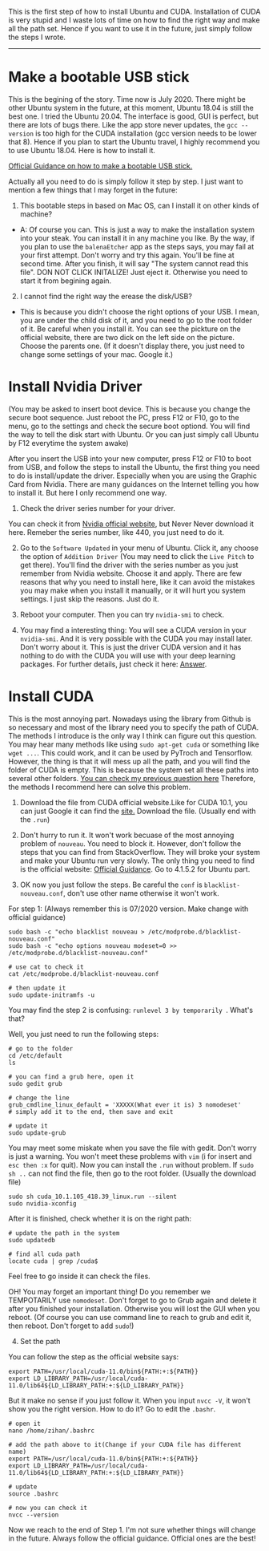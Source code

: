 This is the first step of how to install Ubuntu and CUDA. Installation of CUDA is very stupid and I waste lots of time on how to find the right way and make all the path set. Hence if you want to use it in the future, just simply follow the steps I wrote. 

---

# Make a bootable USB stick

This is the begining of the story. Time now is July 2020. There might be other Ubuntu system in the future, at this moment, Ubuntu 18.04 is still the best one. I tried the Ubuntu 20.04. The interface is good, GUI is perfect, but there are lots of bugs there. Like the app store never updates, the `gcc --version` is too high for the CUDA installation (gcc version needs to be lower that 8). Hence if you plan to start the Ubuntu travel, I highly recommend you to use Ubuntu 18.04. Here is how to install it.

[Official Guidance on how to make a bootable USB stick.](https://ubuntu.com/tutorials/create-a-usb-stick-on-macos#1-overview)

Actually all you need to do is simply follow it step by step. I just want to mention a few things that I may forget in the future:

1. This bootable steps in based on Mac OS, can I install it on other kinds of machine?

- A: Of course you can. This is just a way to make the installation system into your steak. You can install it in any machine you like. By the way, if you plan to use the `balenaEtcher` app as the steps says, you may fail at your first attempt. Don't worry and try this again. You'll be fine at second time. After you finish, it will say "The system cannot read this file". DON NOT CLICK INITALIZE! Just eject it. Otherwise you need to start it from begining again.

2. I cannot find the right way the erease the disk/USB?

- This is because you didn't choose the right options of your USB. I mean, you are under the child disk of it, and you need to go to the root folder of it. Be careful when you install it. You can see the pickture on the official website, there are two dick on the left side on the picture. Choose the parents one. (If it doesn't display there, you just need to change some settings of your mac. Google it.)

# Install Nvidia Driver

(You may be asked to insert boot device. This is because you change the secure boot sequence. Just reboot the  PC, press F12 or F10, go to the menu, go to the settings and check the secure boot optiond. You will find the way to tell the disk start with Ubuntu. Or you can just simply call Ubuntu by F12 everytime the system awake)

After you insert the USB into your new computer, press F12 or F10 to boot from USB, and follow the steps to install the Ubuntu, the first thing you need to do is install/update the driver. Especially when you are using the Graphic Card from Nvidia. There are many guidances on the Internet telling you how to install it. But here I only recommend one way.

1. Check the driver series number for your driver.

You can check it from [Nvidia official website](https://www.nvidia.com/Download/index.aspx), but Never Never download it here. Remeber the series number, like 440, you just need to do it.

2. Go to the `Software Updated` in your menu of Ubuntu. Click it, any choose the option of `Addition Driver` (You may need to click the `Live Pitch` to get there). You'll find the driver with the series number as you just remember from Nvidia website. Choose it and apply. There are few reasons that why you need to install here, like it can avoid the mistakes you may make when you install it manually, or it will hurt you system settings. I just skip the reasons. Just do it.

3. Reboot your computer. Then you can try `nvidia-smi` to check.

4. You may find a interesting thing: You will see a CUDA version in your `nvidia-smi`. And it is very possible with the CUDA you may install later. Don't worry about it. This is just the driver CUDA version and it has nothing to do with the CUDA you will use with your deep learning packages. For further details, just check it here: [Answer](https://stackoverflow.com/questions/53422407/different-cuda-versions-shown-by-nvcc-and-nvidia-smi).

# Install CUDA

This is the most annoying part. Nowadays using the library from Github is so necessary and most of the library need you to specify the path of CUDA. The methods I introduce is the only way I think can figure out this question. You may hear many methods like using `sudo apt-get cuda` or something like `wget ...`. This could work, and it can be used by PyTroch and Tensorflow. However, the thing is that it will mess up all the path, and you will find the folder of CUDA is empty. This is because the system set all these paths into several other folders. [You can check my previous question here](https://askubuntu.com/questions/1256378/question-about-installing-cuda-10-1-on-ubuntu-20-04-the-root-folder-is-empty) Therefore, the methods I recommend here can solve this problem.

1. Download the file from CUDA official website.Like for CUDA 10.1, you can just Google it can find the [site.](https://developer.nvidia.com/cuda-10.1-download-archive-base) Download the file. (Usually end with the `.run`)

2. Don't hurry to run it. It won't work becuase of the most annoying problem of `nouveau`. You need to block it. However, don't follow the steps that you can find from StackOverflow. They will broke your system and make your Ubuntu run very slowly. The only thing you need to find is the official website: [Official Guidance](https://docs.nvidia.com/cuda/cuda-quick-start-guide/index.html). Go to 4.1.5.2 for Ubuntu part.

3. OK now you just follow the steps. Be careful the `conf` is `blacklist-nouveau.conf`, don't use other name otherwise it won't work. 

For step 1: (Always remember this is 07/2020 version. Make change with official guidance)
```
sudo bash -c "echo blacklist nouveau > /etc/modprobe.d/blacklist-nouveau.conf"
sudo bash -c "echo options nouveau modeset=0 >> /etc/modprobe.d/blacklist-nouveau.conf"

# use cat to check it
cat /etc/modprobe.d/blacklist-nouveau.conf

# then update it
sudo update-initramfs -u
```

You may find the step 2 is confusing: `runlevel 3 by temporarily `. What's that?

Well, you just need to run the following steps:
```
# go to the folder
cd /etc/default
ls

# you can find a grub here, open it
sudo gedit grub

# change the line
grub_cmdline_linux_default = 'XXXXX(What ever it is) 3 nomodeset'
# simply add it to the end, then save and exit

# update it
sudo update-grub
```

You may meet some miskate when you save the file with gedit. Don't worry is just a warning. You won't meet these problems with `vim` (i for insert and `esc then :x` for quit). Now you can install the `.run` without problem. If `sudo sh ..` can not find the file, then go to the root folder. (Usually the download file)
```
sudo sh cuda_10.1.105_418.39_linux.run --silent
sudo nvidia-xconfig
```

After it is finished, check whether it is on the right path:
```
# update the path in the system
sudo updatedb

# find all cuda path
locate cuda | grep /cuda$
```
Feel free to go inside it can check the files.

OH! You may forget an important thing! Do you remember we TEMPOTARILY use `nomodeset`. Don't forget to go to Grub again and delete it after you finished your installation. Otherwise you will lost the GUI when you reboot. (Of course you can use command line to reach to grub and edit it, then reboot. Don't forget to add `sudo`!)

4. Set the path

You can follow the step as the official website says:
```
export PATH=/usr/local/cuda-11.0/bin${PATH:+:${PATH}}
export LD_LIBRARY_PATH=/usr/local/cuda-11.0/lib64${LD_LIBRARY_PATH:+:${LD_LIBRARY_PATH}}
```
But it make no sense if you just follow it. When you input `nvcc -V`, it won't show you the right version. How to do it? Go to edit the `.bashr`.
```
# open it
nano /home/zihan/.bashrc

# add the path above to it(Change if your CUDA file has different name)
export PATH=/usr/local/cuda-11.0/bin${PATH:+:${PATH}}
export LD_LIBRARY_PATH=/usr/local/cuda-11.0/lib64${LD_LIBRARY_PATH:+:${LD_LIBRARY_PATH}}

# update
source .bashrc

# now you can check it
nvcc --version
```

Now we reach to the end of Step 1. I'm not sure whether things will change in the future. Always follow the official guidance. Official ones are the best!
